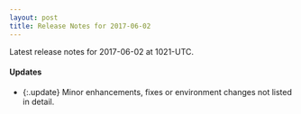 ```yaml
---
layout: post
title: Release Notes for 2017-06-02
---
```


Latest release notes for 2017-06-02 at 1021-UTC.

<div class='updates' markdown='1'>

#### Updates

- {:.update} Minor enhancements, fixes or environment changes not listed in detail.

</div>
